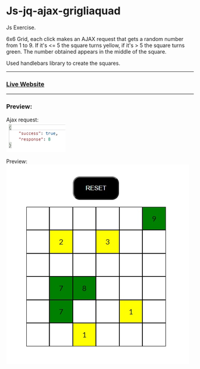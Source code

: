 # Js-jq-ajax-grigliaquad
Js Exercise.  

6x6 Grid, each click makes an AJAX request that gets a random number from 1 to 9.
If it's <= 5 the square turns yellow, if it's > 5 the square turns green.
The number obtained appears in the middle of the square.  

Used handlebars library to create the squares.
***
### [Live Website](https://gianluigivitale.github.io/js-jq-ajax-grigliaquad/)
***
### Preview:
Ajax request:  
![Preview](img/ajax.jpg "Preview")  

Preview:  
![Preview](img/preview.jpg "Preview")
